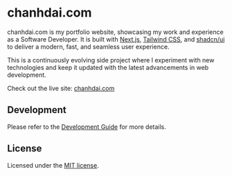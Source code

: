 # chanhdai.com

chanhdai.com is my portfolio website, showcasing my work and experience as a Software Developer. It is built with [Next.js](https://nextjs.org), [Tailwind CSS](https://tailwindcss.com/), and [shadcn/ui](https://ui.shadcn.com/) to deliver a modern, fast, and seamless user experience.

This is a continuously evolving side project where I experiment with new technologies and keep it updated with the latest advancements in web development.

Check out the live site: [chanhdai.com](https://chanhdai.com)

## Development

Please refer to the [Development Guide](./DEVELOPMENT.md) for more details.

## License

Licensed under the [MIT license](./LICENSE).
